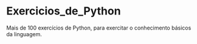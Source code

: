 # Exercicios_de_Python
 Mais de 100 exercícios de Python, para exercitar o conhecimento básicos da linguagem.
